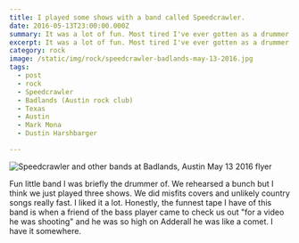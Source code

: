 ```yaml
---
title: I played some shows with a band called Speedcrawler.
date: 2016-05-13T23:00:00.000Z
summary: It was a lot of fun. Most tired I've ever gotten as a drummer.
excerpt: It was a lot of fun. Most tired I've ever gotten as a drummer.
category: rock
image: /static/img/rock/speedcrawler-badlands-may-13-2016.jpg
tags:
  - post 
  - rock
  - Speedcrawler
  - Badlands (Austin rock club)
  - Texas
  - Austin
  - Mark Mona
  - Dustin Harshbarger

---
```


![Speedcrawler and other bands at Badlands, Austin May 13 2016 flyer](/static/img/rock/speedcrawler-badlands-may-13-2016.jpg "Speedcrawler and other bands at Badlands, Austin May 13 2016 flyer")

Fun little band I was briefly the drummer of. We rehearsed a bunch but I think we just played three shows. We did misfits covers and unlikely country songs really fast. I liked it a lot. Honestly, the funnest tape I have of this band is when a friend of the bass player came to check us out "for a video he was shooting" and he was so high on Adderall he was like a comet. I have it somewhere.